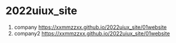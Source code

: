 # 2022uiux_site
1. company  https://xxmmzzxx.github.io/2022uiux_site/01website
1. company2  https://xxmmzzxx.github.io/2022uiux_site/01website
